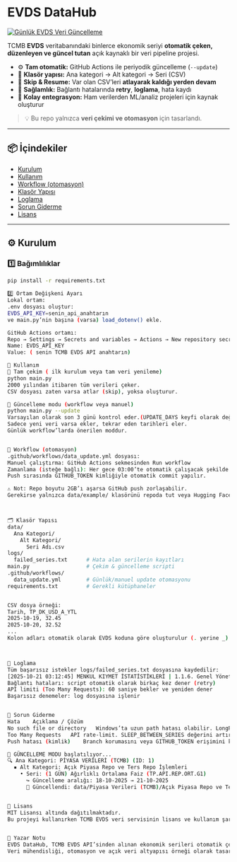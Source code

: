# EVDS DataHub

[![Günlük EVDS Veri Güncelleme](https://github.com/<Fetiiii>/evds-datahub/actions/workflows/data_update.yml/badge.svg)](../../actions/workflows/data_update.yml)

TCMB **EVDS** veritabanındaki binlerce ekonomik seriyi **otomatik çeken, düzenleyen ve güncel tutan** açık kaynaklı bir veri pipeline projesi.

- ⚙️ **Tam otomatik:** GitHub Actions ile periyodik güncelleme (`--update`)
- 💾 **Klasör yapısı:** Ana kategori → Alt kategori → Seri (CSV)
- 🔁 **Skip & Resume:** Var olan CSV’leri **atlayarak kaldığı yerden devam**
- 🧱 **Sağlamlık:** Bağlantı hatalarında **retry**, **loglama**, hata kaydı
- 🚀 **Kolay entegrasyon:** Ham verilerden ML/analiz projeleri için kaynak oluşturur

> 💡 Bu repo yalnızca **veri çekimi ve otomasyon** için tasarlandı.

---

## 📦 İçindekiler
- [Kurulum](#kurulum)
- [Kullanım](#kullanım)
- [Workflow (otomasyon)](#workflow-otomasyon)
- [Klasör Yapısı](#klasör-yapısı)
- [Loglama](#loglama)
- [Sorun Giderme](#sorun-giderme)
- [Lisans](#lisans)

---

## ⚙️ Kurulum

### 1️⃣ Bağımlılıklar
```bash
pip install -r requirements.txt

2️⃣ Ortam Değişkeni Ayarı
Lokal ortam:
.env dosyası oluştur:
EVDS_API_KEY=senin_api_anahtarın
ve main.py’nin başına (varsa) load_dotenv() ekle.

GitHub Actions ortamı:
Repo → Settings → Secrets and variables → Actions → New repository secret
Name: EVDS_API_KEY
Value: ( senin TCMB EVDS API anahtarın)

🚀 Kullanım
🔹 Tam çekim ( ilk kurulum veya tam veri yenileme)
python main.py
2000 yılından itibaren tüm verileri çeker.
CSV dosyası zaten varsa atlar (skip), yoksa oluşturur.

🔹 Güncelleme modu (workflow veya manuel)
python main.py --update
Varsayılan olarak son 3 günü kontrol eder.(UPDATE_DAYS keyfi olarak değiştirilebilir.)
Sadece yeni veri varsa ekler, tekrar eden tarihleri eler.
Günlük workflow’larda önerilen moddur.


🤖 Workflow (otomasyon)
.github/workflows/data_update.yml dosyası:
Manuel çalıştırma: GitHub Actions sekmesinden Run workflow
Zamanlama (isteğe bağlı): Her gece 03:00’te otomatik çalışacak şekilde ayarlandı.
Push sırasında GITHUB_TOKEN kimliğiyle otomatik commit yapılır.

⚠️ Not: Repo boyutu 2GB’ı aşarsa GitHub push zorlaşabilir.
Gerekirse yalnızca data/example/ klasörünü repoda tut veya Hugging Face Datasets entegrasyonunu kullan.



🗂️ Klasör Yapısı
data/
  Ana Kategori/
    Alt Kategori/
      Seri Adı.csv
logs/
  failed_series.txt      # Hata alan serilerin kayıtları
main.py                  # Çekim & güncelleme scripti
.github/workflows/
  data_update.yml        # Günlük/manuel update otomasyonu
requirements.txt         # Gerekli kütüphaneler


CSV dosya örneği:
Tarih, TP_DK_USD_A_YTL
2025-10-19, 32.45
2025-10-20, 32.52
...
Kolon adları otomatik olarak EVDS koduna göre oluşturulur (. yerine _).



🧾 Loglama
Tüm başarısız istekler logs/failed_series.txt dosyasına kaydedilir:
[2025-10-21 03:12:45] MENKUL KIYMET İSTATİSTİKLERİ | 1.1.6. Genel Yönetim Dışındaki Sektörlerce İhraç Edilen Borçlanma Senetleri | TP.MENKUL.BORC.STOK | ConnectionError veya boş veri
Bağlantı hataları: script otomatik olarak birkaç kez dener (retry)
API limiti (Too Many Requests): 60 saniye bekler ve yeniden dener
Başarısız denemeler: log dosyasına işlenir


🧩 Sorun Giderme
Hata    Açıklama / Çözüm
No such file or directory	Windows’ta uzun path hatası olabilir. LongPathsEnabled=1 aç.
Too Many Requests	API rate-limit. SLEEP_BETWEEN_SERIES değerini artır (ör. 1.0 → 2.0).
Push hatası (kimlik)	Branch korumasını veya GITHUB_TOKEN erişimini kontrol et.

📡 GÜNCELLEME MODU başlatılıyor...
🔍 Ana Kategori: PİYASA VERİLERİ (TCMB) (ID: 1)
  ▪ Alt Kategori: Açık Piyasa Repo ve Ters Repo İşlemleri
    • Seri: (1 GÜN) Ağırlıklı Ortalama Faiz (TP.API.REP.ORT.G1)
      ↪ Güncelleme aralığı: 18-10-2025 → 21-10-2025
      🔄 Güncellendi: data/Piyasa Verileri (TCMB)/Açık Piyasa Repo ve Ters Repo İşlemleri/(1 GÜN) Ağırlıklı Ortalama Faiz.csv (toplam 309 satır)


📘 Lisans
MIT Lisansı altında dağıtılmaktadır.
Bu projeyi kullanırken TCMB EVDS veri servisinin lisans ve kullanım şartlarını dikkate alınız.


🧠 Yazar Notu
EVDS DataHub, TCMB EVDS API’sinden alınan ekonomik serileri otomatik çekmek, organize etmek ve açık biçimde paylaşmak için oluşturulmuştur.
Veri mühendisliği, otomasyon ve açık veri altyapısı örneği olarak tasarlanmıştır.



